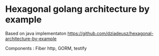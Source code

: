 # Hexagonal golang architecture by example 

Based on java implementaton  https://github.com/dziadeusz/hexagonal-architecture-by-example


Components : Fiber http, GORM, testify